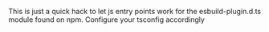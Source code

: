 This is just a quick hack to let js entry points work for the esbuild-plugin.d.ts module found on npm. Configure your tsconfig accordingly